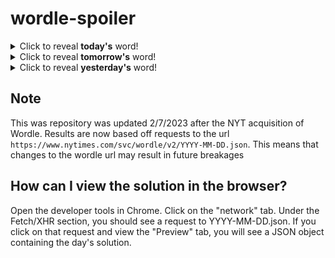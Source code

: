 # wordle-spoiler

<details>
  <summary>Click to reveal <b>today's</b> word!</summary>
  <br>
  <b> tempo </b>
</details>

<details>
  <summary>Click to reveal <b>tomorrow's</b> word!</summary>
  <br>
  <b> cause </b>
</details>

<details>
  <summary>Click to reveal <b>yesterday's</b> word!</summary>
  <br>
  <b> given </b>
</details>

## Note
This was repository was updated 2/7/2023 after the NYT acquisition of Wordle. Results are now based off requests to the url `https://www.nytimes.com/svc/wordle/v2/YYYY-MM-DD.json`. This means that changes to the wordle url may result in future breakages

## How can I view the solution in the browser?
Open the developer tools in Chrome. Click on the "network" tab. Under the Fetch/XHR section, you should see a request to YYYY-MM-DD.json. If you click on that request and view the "Preview" tab, you will see a JSON object containing the day's solution.